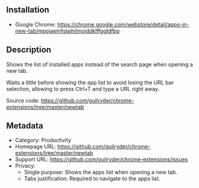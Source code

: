 ## Installation
* Google Chrome: https://chrome.google.com/webstore/detail/apps-in-new-tab/mpojaelnfgiajhilmojddklffggldfbp

## Description
Shows the list of installed apps instead of the search page when opening a new tab.

Waits a little before showing the app list to avoid losing the URL bar selection, allowing to press Ctrl+T and type a URL right away.

Source code: https://github.com/guilryder/chrome-extensions/tree/master/newtab

## Metadata
* Category: Productivity
* Homepage URL: https://github.com/guilryder/chrome-extensions/tree/master/newtab
* Support URL: https://github.com/guilryder/chrome-extensions/issues
* Privacy:
  * Single purpose: Shows the apps list when opening a new tab.
  * Tabs justification: Required to navigate to the apps list.
